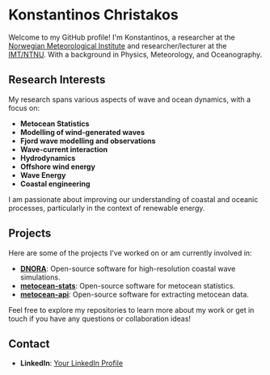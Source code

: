 # Konstantinos Christakos

Welcome to my GitHub profile! I'm Konstantinos, a researcher at the [Norwegian Meteorological Institute](https://www.met.no/) and researcher/lecturer at the [IMT/NTNU](https://www.ntnu.edu/imt). With a background in Physics, Meteorology, and Oceanography.


## Research Interests

My research spans various aspects of wave and ocean dynamics, with a focus on:

- **Metocean Statistics**
- **Modelling of wind-generated waves**
- **Fjord wave modelling and observations**
- **Wave-current interaction**
- **Hydrodynamics**
- **Offshore wind energy**
- **Wave Energy**
- **Coastal engineering**

I am passionate about improving our understanding of coastal and oceanic processes, particularly in the context of renewable energy.

## Projects

Here are some of the projects I've worked on or am currently involved in:

- **[DNORA](https://github.com/MET-OM/dnora)**: Open-source software for high-resolution coastal wave simulations.
- **[metocean-stats](https://github.com/MET-OM/metocean-stats)**: Open-source software for metocean statistics.
- **[metocean-api](https://github.com/MET-OM/metocean-api)**: Open-source software for extracting metocean data.
 

Feel free to explore my repositories to learn more about my work or get in touch if you have any questions or collaboration ideas!

## Contact

- **LinkedIn**: [Your LinkedIn Profile](https://no.linkedin.com/in/konstantinos-christakos-80486b57)

